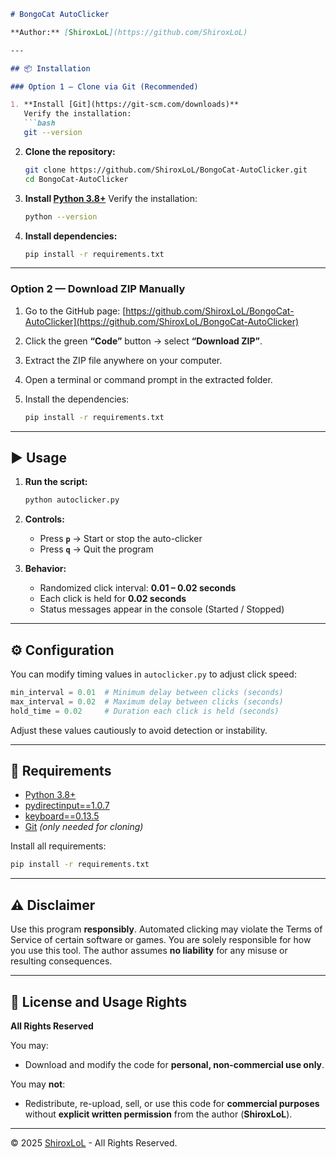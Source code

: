 ````markdown
# BongoCat AutoClicker

**Author:** [ShiroxLoL](https://github.com/ShiroxLoL)  

---

## 📦 Installation

### Option 1 — Clone via Git (Recommended)

1. **Install [Git](https://git-scm.com/downloads)**  
   Verify the installation:
   ```bash
   git --version
````

2. **Clone the repository:**

   ```bash
   git clone https://github.com/ShiroxLoL/BongoCat-AutoClicker.git
   cd BongoCat-AutoClicker
   ```

3. **Install [Python 3.8+](https://www.python.org/downloads/)**
   Verify the installation:

   ```bash
   python --version
   ```

4. **Install dependencies:**

   ```bash
   pip install -r requirements.txt
   ```

---

### Option 2 — Download ZIP Manually

1. Go to the GitHub page:
   [https://github.com/ShiroxLoL/BongoCat-AutoClicker](https://github.com/ShiroxLoL/BongoCat-AutoClicker)

2. Click the green **“Code”** button → select **“Download ZIP”**.

3. Extract the ZIP file anywhere on your computer.

4. Open a terminal or command prompt in the extracted folder.

5. Install the dependencies:

   ```bash
   pip install -r requirements.txt
   ```

---

## ▶️ Usage

1. **Run the script:**

   ```bash
   python autoclicker.py
   ```

2. **Controls:**

   * Press **`p`** → Start or stop the auto-clicker
   * Press **`q`** → Quit the program

3. **Behavior:**

   * Randomized click interval: **0.01 – 0.02 seconds**
   * Each click is held for **0.02 seconds**
   * Status messages appear in the console (Started / Stopped)

---

## ⚙️ Configuration

You can modify timing values in `autoclicker.py` to adjust click speed:

```python
min_interval = 0.01  # Minimum delay between clicks (seconds)
max_interval = 0.02  # Maximum delay between clicks (seconds)
hold_time = 0.02     # Duration each click is held (seconds)
```

Adjust these values cautiously to avoid detection or instability.

---

## 🧩 Requirements

* [Python 3.8+](https://www.python.org/downloads/)
* [pydirectinput==1.0.7](https://pypi.org/project/pydirectinput/)
* [keyboard==0.13.5](https://pypi.org/project/keyboard/)
* [Git](https://git-scm.com/downloads) *(only needed for cloning)*

Install all requirements:

```bash
pip install -r requirements.txt
```

---

## ⚠️ Disclaimer

Use this program **responsibly**.
Automated clicking may violate the Terms of Service of certain software or games.
You are solely responsible for how you use this tool.
The author assumes **no liability** for any misuse or resulting consequences.

---

## 📄 License and Usage Rights

**All Rights Reserved**

You may:

* Download and modify the code for **personal, non-commercial use only**.

You may **not**:

* Redistribute, re-upload, sell, or use this code for **commercial purposes**
  without **explicit written permission** from the author (**ShiroxLoL**).

---

© 2025 [ShiroxLoL](https://github.com/ShiroxLoL) - All Rights Reserved.
